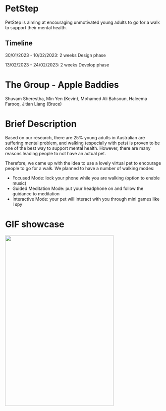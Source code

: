# PetStep
PetStep is aiming at encouraging unmotivated young adults to go for a walk to support their mental health.

## Timeline
30/01/2023 - 10/02/2023: 2 weeks Design phase 

13/02/2023 - 24/02/2023: 2 weeks Develop phase 

# The Group - Apple Baddies
Shuvam Sherestha, Min Yen (Kevin), Mohamed Ali Bahsoun, Haleema Farooq, Jitian Liang (Bruce)

# Brief Description
Based on our research, there are 25% young adults in Australian are suffering mental problem, and walking (especially with pets) is proven to be one of the best way to support mental health. However, there are many reasons leading people to not have an actual pet.

Therefore, we came up with the idea to use a lovely virtual pet to encourage people to go for a walk. We planned to have a number of walking modes:

* Focused Mode: lock your phone while you are walking (option to enable music)
* Guided Meditation Mode: put your headphone on and follow the guidance to meditation
* Interactive Mode: your pet will interact with you through mini games like I spy

# GIF showcase
<img src="PetStepShowCase.gif" width="350" height="550"/>
